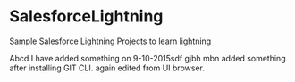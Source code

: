 # SalesforceLightning
Sample Salesforce Lightning Projects to learn lightning

Abcd I have added something on 9-10-2015sdf
gjbh
mbn
added something after installing GIT CLI.
again edited from UI browser.
